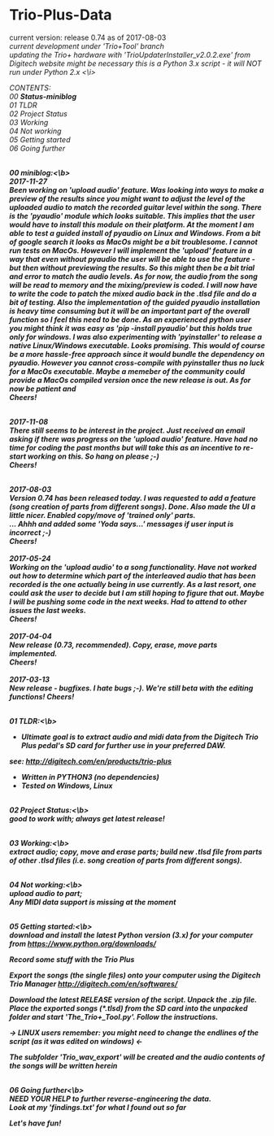 # Trio-Plus-Data
current version: release 0.74 as of 2017-08-03<br>
<i> current development under 'Trio+Tool' branch</i><br>
<i> updating the Trio+ hardware with 'TrioUpdaterInstaller_v2.0.2.exe' from Digitech website might be necessary</i>
<i> this is a Python 3.x script - it will NOT run under Python 2.x <\i>

CONTENTS:<br>
00 <b>Status-miniblog<br></b>
01 TLDR<br>
02 Project Status<br>
03 Working<br>
04 Not working<br>
05 Getting started<br>
06 Going further<br>

<br><b>00 miniblog:<\b><br>
<b>2017-11-27</b><br>
Been working on 'upload audio' feature. Was looking into ways to make a preview of the results since you might want to adjust the level of the uploaded audio to match the recorded guitar level within the song. There is the 'pyaudio' module which looks suitable. This implies that the user would have to install this module on their platform. At the moment I am able to test a guided install of pyaudio on Linux and Windows. From a bit of google search it looks as MacOs might be a bit troublesome. I cannot run tests on MacOs. However I will implement the 'upload' feature in a way that even without pyaudio the user will be able to use the feature - but then without previewing the results. So this might then be a bit trial and error to match the audio levels. As for now, the audio from the song will be read to memory and the mixing/preview is coded. I will now have to write the code to patch the mixed audio back in the .tlsd file and do a bit of testing. Also the implementation of the guided pyaudio installation is heavy time consuming but it will be an important part of the overall function so I feel this need to be done. As an experienced python user you might think it was easy as 'pip -install pyaudio' but this holds true only for windows. I was also experimenting with 'pyinstaller' to release a native Linux/Windows executable. Looks promising. This would of course be a more hassle-free approach since it would bundle the dependency on pyaudio. However you cannot cross-compile with pyinstaller thus no luck for a MacOs executable. Maybe a memeber of the community could provide a MacOs compiled version once the new release is out. As for now be patient and<br>
Cheers!<br><br>

2017-11-08<br>
There still seems to be interest in the project. Just received an email asking if there was progress on the 'upload audio' feature. Have had no time for coding the past months but will take this as an incentive to re-start working on this. So hang on please ;-)<br>
Cheers!<br><br>

2017-08-03<br>
Version 0.74 has been released today. I was requested to add a feature (song creation of parts from different songs). Done. Also made the UI a little nicer. Enabled copy/move of 'trained only' parts.<br>... Ahhh and added some 'Yoda says...' messages if user input is incorrect ;-)<br>
Cheers!<br><br>
2017-05-24<br>
Working on the 'upload audio' to a song functionality. Have not worked out how to determine which part of the interleaved audio that has been recorded is the one actually being in use currently. As a last resort, one could ask the user to decide but I am still hoping to figure that out. Maybe I will be pushing some code in the next weeks. Had to attend to other issues the last weeks.<br>
Cheers!<br><br>
2017-04-04<br>
New release (0.73, recommended). Copy, erase, move parts implemented.<br>
Cheers!<br><br>
2017-03-13<br>
New release - bugfixes. I hate bugs ;-). We're still beta with the editing functions!
Cheers!<br>

<br><b>01 TLDR:<\b><br>
* Ultimate goal is to extract audio and midi data from the Digitech Trio Plus pedal's SD card for further use in your preferred DAW.

see: http://digitech.com/en/products/trio-plus

* Written in PYTHON3 (no dependencies)
* Tested on Windows, Linux


<br><b>02 Project Status:<\b><br>
good to work with; always get latest release!

<br><b>03 Working:<\b><br>
extract audio; copy, move and erase parts; build new .tlsd file from parts of other .tlsd files (i.e. song creation of parts from different songs).<br>

<br><b>04 Not working:<\b><br>
upload audio to part;<br>
Any MIDI data support is missing at the moment

<br><b>05 Getting started:<\b><br>
download and install the latest Python version (3.x) for your computer from
https://www.python.org/downloads/

Record some stuff with the Trio Plus

Export the songs (the single files) onto your computer using the Digitech Trio Manager
http://digitech.com/en/softwares/

Download the latest RELEASE version of the script. Unpack the .zip file. Place the exported songs (*.tlsd) from the SD card into the unpacked folder and start 'The_Trio+_Tool.py'. Follow the instructions.

-> LINUX users remember: you might need to change the endlines of the script (as it was edited on windows) <-

The subfolder 'Trio_wav_export' will be created and the audio contents of the songs will be written herein

<br><b>06 Going further<\b><br>
NEED YOUR HELP to further reverse-engineering the data.<br>
Look at my 'findings.txt' for what I found out so far

Let's have fun!
